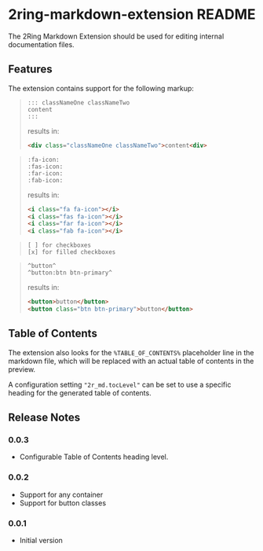 # 2ring-markdown-extension README

The 2Ring Markdown Extension should be used for editing internal documentation files.

## Features

The extension contains support for the following markup:
> ```
> ::: classNameOne classNameTwo
> content
> :::
> ```
> results in:
> ```html
> <div class="classNameOne classNameTwo">content<div>
> ```

> ```plain
> :fa-icon:
> :fas-icon:
> :far-icon:
> :fab-icon:
> ```
> results in:
> ```html
> <i class="fa fa-icon"></i>
> <i class="fas fa-icon"></i>
> <i class="far fa-icon"></i>
> <i class="fab fa-icon"></i>
> ```

> ```plain
> [ ] for checkboxes
> [x] for filled checkboxes
> ```

> ```plain
> ^button^
> ^button:btn btn-primary^
> ```
> results in:
> ```html
> <button>button</button>
> <button class="btn btn-primary">button</button>
> ```

## Table of Contents
The extension also looks for the `%TABLE_OF_CONTENTS%` placeholder line in the markdown file, which will be replaced with an actual table of contents in the preview.

A configuration setting `"2r_md.tocLevel"` can be set to use a specific heading for the generated table of contents.

## Release Notes

### 0.0.3
- Configurable Table of Contents heading level.

### 0.0.2
- Support for any container
- Support for button classes

### 0.0.1

- Initial version

